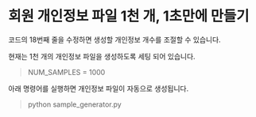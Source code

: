 # 회원 개인정보 파일 1천 개, 1초만에 만들기

코드의 18번째 줄을 수정하면 생성할 개인정보 개수를 조절할 수 있습니다.

현재는 1천 개의 개인정보 파일을 생성하도록 세팅 되어 있습니다. 
> NUM_SAMPLES = 1000


아래 명령어를 실행하면 개인정보 파일이 자동으로 생성됩니다.
> python sample_generator.py
